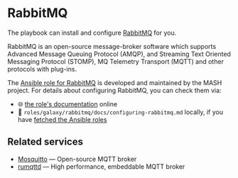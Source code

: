 <!--
SPDX-FileCopyrightText: 2021 foxcris
SPDX-FileCopyrightText: 2021 - 2024 Slavi Pantaleev
SPDX-FileCopyrightText: 2023 Julian-Samuel Gebühr
SPDX-FileCopyrightText: 2024 - 2025 Suguru Hirahara

SPDX-License-Identifier: AGPL-3.0-or-later
-->

# RabbitMQ

The playbook can install and configure [RabbitMQ](https://www.rabbitmq.com/) for you.

RabbitMQ is an open-source message-broker software which supports Advanced Message Queuing Protocol (AMQP), and Streaming Text Oriented Messaging Protocol (STOMP), MQ Telemetry Transport (MQTT) and other protocols with plug-ins.

The [Ansible role for RabbitMQ](https://app.radicle.xyz/nodes/seed.radicle.garden/rad%3Az3PCtuwyz2HdHeKnHCefR253rpYwp) is developed and maintained by the MASH project. For details about configuring RabbitMQ, you can check them via:
- 🌐 [the role's documentation](https://app.radicle.xyz/nodes/seed.radicle.garden/rad%3Az3PCtuwyz2HdHeKnHCefR253rpYwp/tree/docs/configuring-rabbitmq.md) online
- 📁 `roles/galaxy/rabbitmq/docs/configuring-rabbitmq.md` locally, if you have [fetched the Ansible roles](../installing.md)

## Related services

- [Mosquitto](mosquitto.md) — Open-source MQTT broker
- [rumqttd](rumqttd.md) — High performance, embeddable MQTT broker
